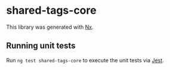 # shared-tags-core

This library was generated with [Nx](https://nx.dev).

## Running unit tests

Run `ng test shared-tags-core` to execute the unit tests via [Jest](https://jestjs.io).
